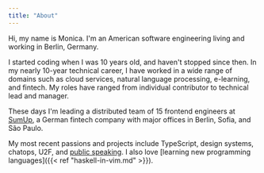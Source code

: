 ```yaml
---
title: "About"
---
```


Hi, my name is Monica. I'm an American software engineering living and working
in Berlin, Germany.

I started coding when I was 10 years old, and haven't stopped since then. In my
nearly 10-year technical career, I have worked in a wide range of domains such
as cloud services, natural language processing, e-learning, and fintech. My
roles have ranged from individual contributor to technical lead and manager.

These days I'm leading a distributed team of 15 frontend engineers at
[SumUp](https://sumup.com), a German fintech company with major offices in
Berlin, Sofia, and São Paulo.

My most recent passions and projects include TypeScript, design systems,
chatops, U2F, and [public speaking](/speaking). I also love
[learning new programming languages]({{< ref "haskell-in-vim.md" >}}).


